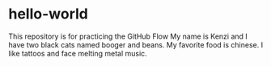 # hello-world
This repository is for practicing the GitHub Flow
My name is Kenzi and I have two black cats named booger and beans. My favorite food is chinese. I like tattoos and face melting metal music.

